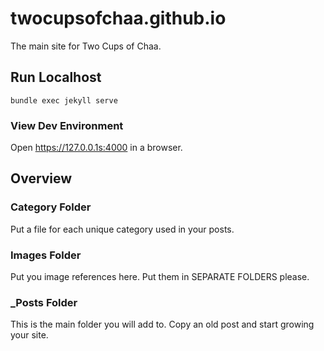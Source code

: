 # twocupsofchaa.github.io
The main site for Two Cups of Chaa.

## Run Localhost

`bundle exec jekyll serve`

### View Dev Environment

Open https://127.0.0.1s:4000 in a browser.

## Overview

### Category Folder

Put a file for each unique category used in your posts.

### Images Folder

Put you image references here. Put them in SEPARATE FOLDERS please.

### _Posts Folder

This is the main folder you will add to. Copy an old post and start growing your site.